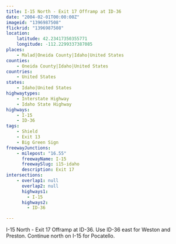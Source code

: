 ```yaml
---
title: I-15 North - Exit 17 Offramp at ID-36
date: "2004-02-01T00:00:00Z"
imageid: "1396987508"
flickrid: "1396987508"
location:
    latitude: 42.23417350355771
    longitude: -112.2299337387085
places:
    - Malad|Oneida County|Idaho|United States
counties:
    - Oneida County|Idaho|United States
countries:
    - United States
states:
    - Idaho|United States
highwaytypes:
    - Interstate Highway
    - Idaho State Highway
highways:
    - I-15
    - ID-36
tags:
    - Shield
    - Exit 13
    - Big Green Sign
freewayJunctions:
    - milepost: "16.55"
      freewayName: I-15
      freewaySlug: i15-idaho
      description: Exit 17
intersections:
    - overlap1: null
      overlap2: null
      highways1:
        - I-15
      highways2:
        - ID-36

---
```

I-15 North - Exit 17 Offramp at ID-36.  Use ID-36 east for Weston and Preston.  Continue north on I-15 for Pocatello.